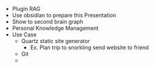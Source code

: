 
- Plugin RAG
- Use obsidian to prepare this Presentation
- Show to second brain graph
- Personal Knowledge Management
- Use Case
	- Quartz static site generator
		- Ex. Plan trip to snorkling send website to friend  
	- Git
	- 
